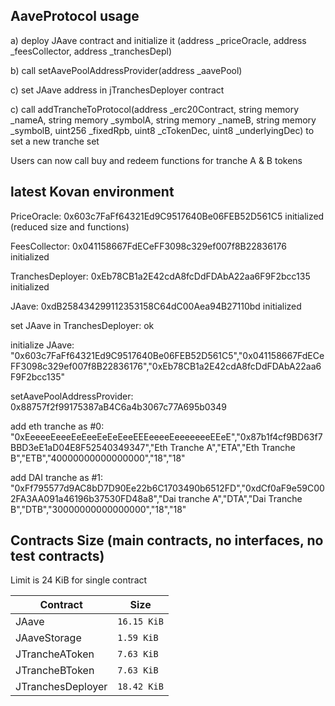## AaveProtocol usage

a) deploy JAave contract and initialize it (address _priceOracle, address _feesCollector, address _tranchesDepl)

b) call setAavePoolAddressProvider(address _aavePool)

c) set JAave address in jTranchesDeployer contract

c) call addTrancheToProtocol(address _erc20Contract, string memory _nameA, string memory _symbolA, 
            string memory _nameB, string memory _symbolB, uint256 _fixedRpb, uint8 _cTokenDec, uint8 _underlyingDec) to set a new tranche set

Users can now call buy and redeem functions for tranche A & B tokens


## latest Kovan environment

PriceOracle: 0x603c7FaFf64321Ed9C9517640Be06FEB52D561C5 initialized (reduced size and functions)

FeesCollector: 0x041158667FdECeFF3098c329ef007f8B22836176 initialized

TranchesDeployer: 0xEb78CB1a2E42cdA8fcDdFDAbA22aa6F9F2bcc135 initialized

JAave: 0xdB258434299112353158C64dC00Aea94B27110bd initialized

set JAave in TranchesDeployer: ok

initialize JAave: "0x603c7FaFf64321Ed9C9517640Be06FEB52D561C5","0x041158667FdECeFF3098c329ef007f8B22836176","0xEb78CB1a2E42cdA8fcDdFDAbA22aa6F9F2bcc135"

setAavePoolAddressProvider: 0x88757f2f99175387aB4C6a4b3067c77A695b0349


add eth tranche as #0: "0xEeeeeEeeeEeEeeEeEeEeeEEEeeeeEeeeeeeeEEeE","0x87b1f4cf9BD63f7BBD3eE1aD04E8F52540349347","Eth Tranche A","ETA","Eth Tranche B","ETB","40000000000000000","18","18"

add DAI tranche as #1: "0xFf795577d9AC8bD7D90Ee22b6C1703490b6512FD","0xdCf0aF9e59C002FA3AA091a46196b37530FD48a8","Dai tranche A","DTA","Dai Tranche B","DTB","30000000000000000","18","18"




## Contracts Size (main contracts, no interfaces, no test contracts)
Limit is 24 KiB for single contract
<table>
    <thead>
      <tr>
        <th>Contract</th>
        <th>Size</th>
      </tr>
    </thead>
    <tbody>
        <tr>
            <td>JAave</td>
            <td><code>16.15 KiB</code></td>
        </tr>
        <tr>
            <td>JAaveStorage</td>
            <td><code>1.59 KiB</code></td>
        </tr>
        <tr>
            <td>JTrancheAToken</td>
            <td><code>7.63 KiB</code></td>
        </tr>
        <tr>
            <td>JTrancheBToken</td>
            <td><code>7.63 KiB</code></td>
        </tr>
        <tr>
            <td>JTranchesDeployer</td>
            <td><code>18.42 KiB</code></td>
        </tr>
    </tbody>
  </table>
